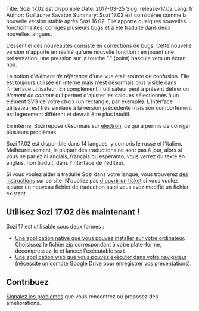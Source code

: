 Title: Sozi 17.02 est disponible
Date: 2017-03-25
Slug: release-17.02
Lang: fr
Author: Guillaume Savaton
Summary:
    Sozi 17.02 est considérée comme la nouvelle version stable après Sozi 16.02.
    Elle apporte quelques nouvelles fonctionnalités, corriges plusieurs bugs et a été traduite dans deux nouvelles langues.

L'essentiel des nouveautés consiste en corrections de bugs.
Cette nouvelle version n'apporte en réalité qu'une nouvelle fonction&nbsp;:
en jouant une présentation, une pression sur la touche "." (point) bascule
vers un écran noir.

La notion d'*élément de référence* d'une vue était source de confusion.
Elle est toujours utilisée en interne mais n'est désormais plus visible dans l'interface utilisateur.
En complément, l'utilisateur peut à présent définir un *élément de contour*
qui permet d'ajuster les calques sélectionnés à un élément SVG de votre choix
(un rectangle, par exemple).
L'interface utilisateur est très similaire à la version précédente mais son
comportement est légèrement différent et devrait être plus intuitif.

En interne, Sozi repose désormais sur [electron](http://electron.atom.io/),
ce qui a permis de corriger plusieurs problèmes.

Sozi 17.02 est disponible dans 14 langues, y compris le russe et l'italien.
Malheureusement, la plupart des traductions ne sont pas à jour, alors si vous
ne parlez ni anglais, français ou espéranto, vous verrez du texte en anglais,
non traduit, dans l'interface de l'éditeur.

Si vous voulez aider à traduire Sozi dans votre langue, vous trouverez [des instructions](|filename|/pages/fr/translate-editor.md) sur ce site.
N'oubliez pas [d'ouvrir un ticket](https://github.com/senshu/Sozi/issues) si vous voulez ajouter
un nouveau fichier de traduction ou si vous avez modifié un fichier existant.


Utilisez Sozi 17.02 dès maintenant&nbsp;!
-----------------------------------------

Sozi 17 est utilisable sous deux formes&nbsp;:

* [Une application native que vous pouvez installer sur votre ordinateur](https://github.com/senshu/Sozi/releases/tag/17.02).
  Choisissez le fichier zip correspondant à votre plate-forme, décompressez-le et lancez l'exécutable `Sozi`.
* [Une application web que vous pouvez exécuter dans votre navigateur](http://sozi.baierouge.fr/demo/)
  (nécessite un compte Google Drive pour enregistrer vos présentations).

Contribuez
----------

[Signalez les problèmes](https://github.com/senshu/Sozi/issues) que vous rencontrez
ou proposez des améliorations.
